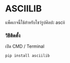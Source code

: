 # ASCIILIB

แพ็คเกจนี้ใช้สำหรับโชว์รูปศิลปะ ascii

### วิธีติดตั้ง

เปิด CMD / Terminal

```python
pip install asciilib
```
